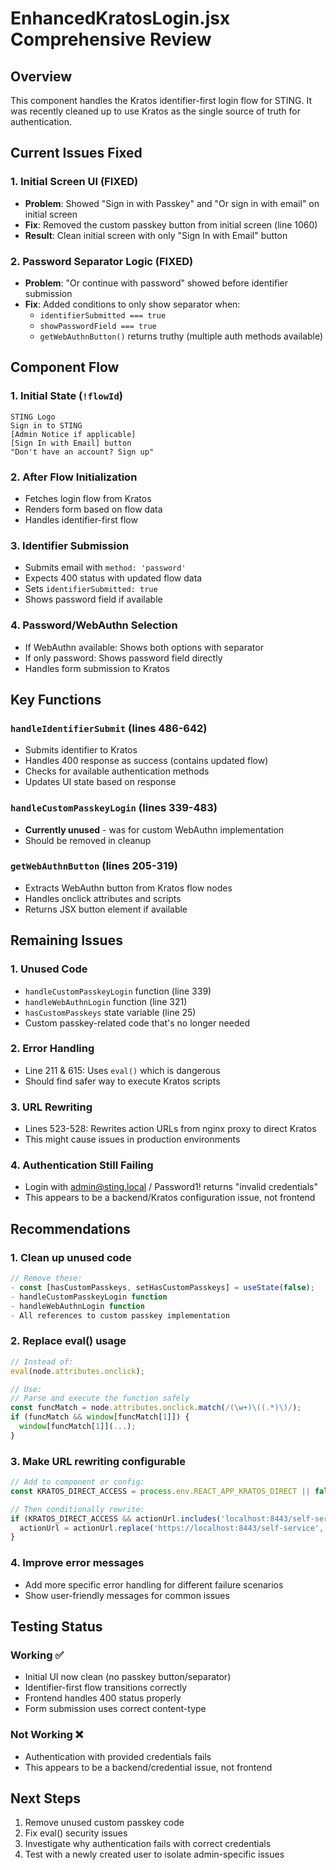 # EnhancedKratosLogin.jsx Comprehensive Review

## Overview
This component handles the Kratos identifier-first login flow for STING. It was recently cleaned up to use Kratos as the single source of truth for authentication.

## Current Issues Fixed

### 1. Initial Screen UI (FIXED)
- **Problem**: Showed "Sign in with Passkey" and "Or sign in with email" on initial screen
- **Fix**: Removed the custom passkey button from initial screen (line 1060)
- **Result**: Clean initial screen with only "Sign In with Email" button

### 2. Password Separator Logic (FIXED)
- **Problem**: "Or continue with password" showed before identifier submission
- **Fix**: Added conditions to only show separator when:
  - `identifierSubmitted === true`
  - `showPasswordField === true`
  - `getWebAuthnButton()` returns truthy (multiple auth methods available)

## Component Flow

### 1. Initial State (`!flowId`)
```
STING Logo
Sign in to STING
[Admin Notice if applicable]
[Sign In with Email] button
"Don't have an account? Sign up"
```

### 2. After Flow Initialization
- Fetches login flow from Kratos
- Renders form based on flow data
- Handles identifier-first flow

### 3. Identifier Submission
- Submits email with `method: 'password'` 
- Expects 400 status with updated flow data
- Sets `identifierSubmitted: true`
- Shows password field if available

### 4. Password/WebAuthn Selection
- If WebAuthn available: Shows both options with separator
- If only password: Shows password field directly
- Handles form submission to Kratos

## Key Functions

### `handleIdentifierSubmit` (lines 486-642)
- Submits identifier to Kratos
- Handles 400 response as success (contains updated flow)
- Checks for available authentication methods
- Updates UI state based on response

### `handleCustomPasskeyLogin` (lines 339-483) 
- **Currently unused** - was for custom WebAuthn implementation
- Should be removed in cleanup

### `getWebAuthnButton` (lines 205-319)
- Extracts WebAuthn button from Kratos flow nodes
- Handles onclick attributes and scripts
- Returns JSX button element if available

## Remaining Issues

### 1. Unused Code
- `handleCustomPasskeyLogin` function (line 339)
- `handleWebAuthnLogin` function (line 321)
- `hasCustomPasskeys` state variable (line 25)
- Custom passkey-related code that's no longer needed

### 2. Error Handling
- Line 211 & 615: Uses `eval()` which is dangerous
- Should find safer way to execute Kratos scripts

### 3. URL Rewriting
- Lines 523-528: Rewrites action URLs from nginx proxy to direct Kratos
- This might cause issues in production environments

### 4. Authentication Still Failing
- Login with admin@sting.local / Password1! returns "invalid credentials"
- This appears to be a backend/Kratos configuration issue, not frontend

## Recommendations

### 1. Clean up unused code
```javascript
// Remove these:
- const [hasCustomPasskeys, setHasCustomPasskeys] = useState(false);
- handleCustomPasskeyLogin function
- handleWebAuthnLogin function
- All references to custom passkey implementation
```

### 2. Replace eval() usage
```javascript
// Instead of:
eval(node.attributes.onclick);

// Use:
// Parse and execute the function safely
const funcMatch = node.attributes.onclick.match(/(\w+)\((.*)\)/);
if (funcMatch && window[funcMatch[1]]) {
  window[funcMatch[1]](...);
}
```

### 3. Make URL rewriting configurable
```javascript
// Add to component or config:
const KRATOS_DIRECT_ACCESS = process.env.REACT_APP_KRATOS_DIRECT || false;

// Then conditionally rewrite:
if (KRATOS_DIRECT_ACCESS && actionUrl.includes('localhost:8443/self-service')) {
  actionUrl = actionUrl.replace('https://localhost:8443/self-service', kratosUrl + '/self-service');
}
```

### 4. Improve error messages
- Add more specific error handling for different failure scenarios
- Show user-friendly messages for common issues

## Testing Status

### Working ✅
- Initial UI now clean (no passkey button/separator)
- Identifier-first flow transitions correctly
- Frontend handles 400 status properly
- Form submission uses correct content-type

### Not Working ❌
- Authentication with provided credentials fails
- This appears to be a backend/credential issue, not frontend

## Next Steps

1. Remove unused custom passkey code
2. Fix eval() security issues
3. Investigate why authentication fails with correct credentials
4. Test with a newly created user to isolate admin-specific issues